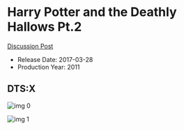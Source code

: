 # Harry Potter and the Deathly Hallows Pt.2

[Discussion Post](https://www.avsforum.com/threads/bass-eq-for-filtered-movies.2995212/post-56876114)

* Release Date: 2017-03-28
* Production Year: 2011

## DTS:X

![img 0](https://i.imgur.com/1eKlFwQ.jpg)

![img 1](https://i.imgur.com/C50tM98.jpg)

